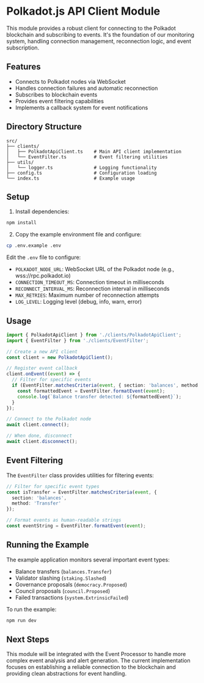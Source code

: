 # Polkadot.js API Client Module

This module provides a robust client for connecting to the Polkadot blockchain and subscribing to events. It's the foundation of our monitoring system, handling connection management, reconnection logic, and event subscription.

## Features

- Connects to Polkadot nodes via WebSocket
- Handles connection failures and automatic reconnection
- Subscribes to blockchain events
- Provides event filtering capabilities
- Implements a callback system for event notifications

## Directory Structure

```
src/
├── clients/
│   ├── PolkadotApiClient.ts    # Main API client implementation
│   └── EventFilter.ts          # Event filtering utilities
├── utils/
│   └── logger.ts               # Logging functionality
├── config.ts                   # Configuration loading
└── index.ts                    # Example usage
```

## Setup

1. Install dependencies:

```bash
npm install
```

2. Copy the example environment file and configure:

```bash
cp .env.example .env
```

Edit the `.env` file to configure:
- `POLKADOT_NODE_URL`: WebSocket URL of the Polkadot node (e.g., wss://rpc.polkadot.io)
- `CONNECTION_TIMEOUT_MS`: Connection timeout in milliseconds
- `RECONNECT_INTERVAL_MS`: Reconnection interval in milliseconds
- `MAX_RETRIES`: Maximum number of reconnection attempts
- `LOG_LEVEL`: Logging level (debug, info, warn, error)

## Usage

```typescript
import { PolkadotApiClient } from './clients/PolkadotApiClient';
import { EventFilter } from './clients/EventFilter';

// Create a new API client
const client = new PolkadotApiClient();

// Register event callback
client.onEvent((event) => {
  // Filter for specific events
  if (EventFilter.matchesCriteria(event, { section: 'balances', method: 'Transfer' })) {
    const formattedEvent = EventFilter.formatEvent(event);
    console.log(`Balance transfer detected: ${formattedEvent}`);
  }
});

// Connect to the Polkadot node
await client.connect();

// When done, disconnect
await client.disconnect();
```

## Event Filtering

The `EventFilter` class provides utilities for filtering events:

```typescript
// Filter for specific event types
const isTransfer = EventFilter.matchesCriteria(event, { 
  section: 'balances', 
  method: 'Transfer' 
});

// Format events as human-readable strings
const eventString = EventFilter.formatEvent(event);
```

## Running the Example

The example application monitors several important event types:
- Balance transfers (`balances.Transfer`)
- Validator slashing (`staking.Slashed`)
- Governance proposals (`democracy.Proposed`)
- Council proposals (`council.Proposed`)
- Failed transactions (`system.ExtrinsicFailed`)

To run the example:

```bash
npm run dev
```

## Next Steps

This module will be integrated with the Event Processor to handle more complex event analysis and alert generation. The current implementation focuses on establishing a reliable connection to the blockchain and providing clean abstractions for event handling. 